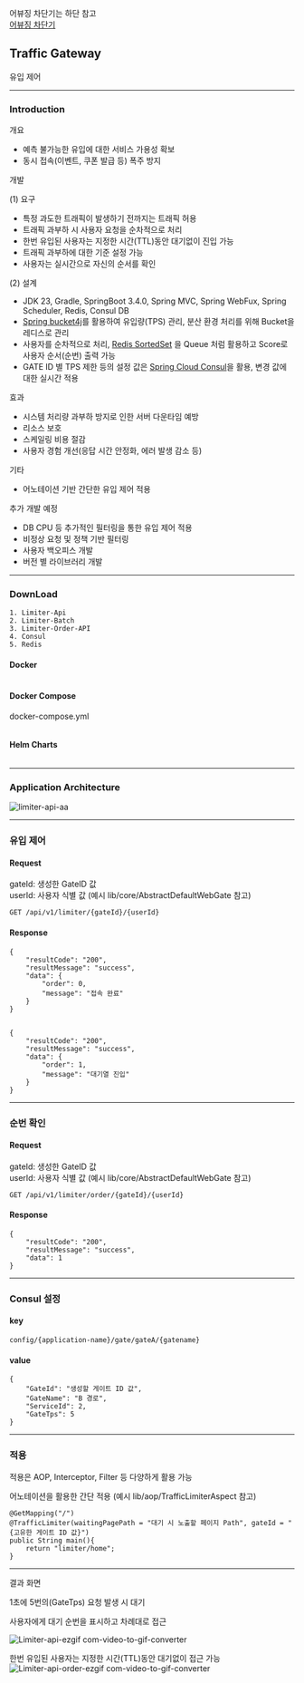 
어뷰징 차단기는 하단 참고 </br>
<a href="https://github.com/sh970901/traffic-abuse">어뷰징 차단기</a>

<h2>Traffic Gateway</h2> 유입 제어

---
<h3>Introduction</h3>
<p>개요</p>

- 예측 불가능한 유입에 대한 서비스 가용성 확보 
- 동시 접속(이벤트, 쿠폰 발급 등) 폭주 방지

<p>개발</p>

(1) 요구
- 특정 과도한 트래픽이 발생하기 전까지는 트래픽 허용 
- 트래픽 과부하 시 사용자 요청을 순차적으로 처리
- 한번 유입된 사용자는 지정한 시간(TTL)동안 대기없이 진입 가능
- 트래픽 과부하에 대한 기준 설정 가능
- 사용자는 실시간으로 자신의 순서를 확인

(2) 설계
- JDK 23, Gradle, SpringBoot 3.4.0, Spring MVC, Spring WebFux, Spring Scheduler, Redis, Consul DB
- <a href="https://www.baeldung.com/spring-bucket4j">Spring bucket4j</a>를 활용하여 유입량(TPS) 관리, 분산 환경 처리를 위해 Bucket을 레디스로 관리 
- 사용자를 순차적으로 처리,  <a href="https://redis.io/docs/latest/commands/zscore/">Redis SortedSet</a> 을 Queue 처럼 활용하고 Score로 사용자 순서(순번) 출력 가능
- GATE ID 별 TPS 제한 등의 설정 값은 <a href="https://cloud.spring.io/spring-cloud-consul/reference/html/">Spring Cloud Consul</a>을 활용, 변경 값에 대한 실시간 적용


<p>효과</p>

- 시스템 처리량 과부하 방지로 인한 서버 다운타임 예방
- 리소스 보호
- 스케일링 비용 절감
- 사용자 경험 개선(응답 시간 안정화, 에러 발생 감소 등)


<p>기타</p>

- 어노테이션 기반 간단한 유입 제어 적용 


<p> 추가 개발 예정 </p>

- DB CPU 등 추가적인 필터링을 통한 유입 제어 적용 
- 비정상 요청 및 정책 기반 필터링
- 사용자 백오피스 개발
- 버전 별 라이브러리 개발

---
<h3>DownLoad</h3>

```
1. Limiter-Api
2. Limiter-Batch
3. Limiter-Order-API
4. Consul 
5. Redis 
```

<h4> Docker</h4>

```

```

<h4>Docker Compose</h4>
docker-compose.yml

```

```

<h4>Helm Charts</h4>

```
```


---
<h3>Application Architecture</h3>

![limiter-api-aa](https://github.com/user-attachments/assets/2a56c694-5e4a-4252-8bf4-2654818ae4ab)



---

<h3>유입 제어</h3>

<h4> Request </h4>
gateId: 생성한 GateID 값 </br>
userId: 사용자 식별 값 (예시 lib/core/AbstractDefaultWebGate 참고)

```
GET /api/v1/limiter/{gateId}/{userId}
```


<h4> Response </h4>

```
{
    "resultCode": "200",
    "resultMessage": "success",
    "data": {
        "order": 0,
        "message": "접속 완료"
    }
}
```
```

{
    "resultCode": "200",
    "resultMessage": "success",
    "data": {
        "order": 1,
        "message": "대기열 진입"
    }
}
```
---
<h3>순번 확인</h3>

<h4> Request </h4>
gateId: 생성한 GateID 값 </br>
userId: 사용자 식별 값 (예시 lib/core/AbstractDefaultWebGate 참고)

```
GET /api/v1/limiter/order/{gateId}/{userId}
```

<h4> Response </h4>

```
{
    "resultCode": "200",
    "resultMessage": "success",
    "data": 1
}
```
---
<h3>Consul 설정</h3> 

<h4>key</h3> 

```
config/{application-name}/gate/gateA/{gatename}
```
<h4>value</h3> 

```
{
    "GateId": "생성할 게이트 ID 값",
    "GateName": "B 경로",
    "ServiceId": 2,
    "GateTps": 5
}
```
---
<h3>적용</h3>

적용은 AOP, Interceptor, Filter 등 다양하게 활용 가능

어노테이션을 활용한 간단 적용 (예시 lib/aop/TrafficLimiterAspect 참고)
```
@GetMapping("/")
@TrafficLimiter(waitingPagePath = "대기 시 노출할 페이지 Path", gateId = "{고유한 게이트 ID 값}")
public String main(){
    return "limiter/home";
}
```

---
결과 화면

1초에 5번의(GateTps) 요청 발생 시 대기

사용자에게 대기 순번을 표시하고 차례대로 접근

![Limiter-api-ezgif com-video-to-gif-converter](https://github.com/user-attachments/assets/12ef4b83-ff53-42cc-8144-2b44052fe517)

한번 유입된 사용자는 지정한 시간(TTL)동안 대기없이 접근 가능
![Limiter-api-order-ezgif com-video-to-gif-converter](https://github.com/user-attachments/assets/bf037c2a-ce48-4179-b889-de65ed1d0501)

